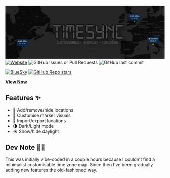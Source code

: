 ![TimeSync Logo](title.png)
[![Website](https://img.shields.io/website?url=https%3A%2F%2Fmattravenhall.github.io%2FTimeSync%2F)](https://mattravenhall.github.io/TimeSync/) ![GitHub Issues or Pull Requests](https://img.shields.io/github/issues/mattravenhall/TimeSync) ![GitHub last commit](https://img.shields.io/github/last-commit/mattravenhall/TimeSync)

[![BlueSky](https://img.shields.io/badge/bluesky-Follow-blue?logo=bluesky)](https://bsky.app/profile/mattravenhall.bsky.social) [![GitHub Repo stars](https://img.shields.io/github/stars/mattravenhall/TimeSync)]()

[**View Now**](https://mattravenhall.github.io/TimeSync/)

## Features ✨
- 📍 Add/remove/hide locations
- 🎨 Customise marker visuals
- 💾 Import/export locations
- 🌗 Dark/Light mode
- ☀️ Show/hide daylight

## Dev Note 🧑‍💻
This was initially vibe-coded in a couple hours because I couldn't find a minimalist customisable time zone map. Since then I've been gradually adding new features the old-fashioned way.
